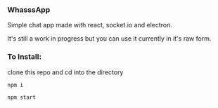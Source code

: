 ### WhasssApp


Simple chat app made with react, socket.io and electron. 

It's still a work in progress but you can use it currently in it's raw form. 

### To Install:


clone this repo and cd into the directory
 
```
npm i
```

```
npm start
```

